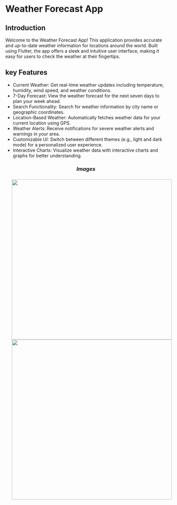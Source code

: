 # Weather Forecast App

## Introduction
Welcome to the Weather Forecast App! This application provides accurate and up-to-date weather information for locations around the world. Built using Flutter, the app offers a sleek and intuitive user interface, making it easy for users to check the weather at their fingertips.

## key Features
* Current Weather: Get real-time weather updates including temperature, humidity, wind speed, and weather conditions.
* 7-Day Forecast: View the weather forecast for the next seven days to plan your week ahead.
* Search Functionality: Search for weather information by city name or geographic coordinates.
* Location-Based Weather: Automatically fetches weather data for your current location using GPS.
* Weather Alerts: Receive notifications for severe weather alerts and warnings in your area.
* Customizable UI: Switch between different themes (e.g., light and dark mode) for a personalized user experience.
* Interactive Charts: Visualize weather data with interactive charts and graphs for better understanding.


### 
<h3 align="center"><i>Images</i></h3>

###

<div align="center">
<img src="https://github.com/Meshva30/weather/assets/136339359/867f805f-3928-40c7-926f-474f9f7981b1" height=500px hspace=20>
<img src="https://github.com/Meshva30/weather/assets/136339359/6b34e142-faf9-47ad-b8a6-1dfbc310ee74" height=500px hspace=20>


</div>
